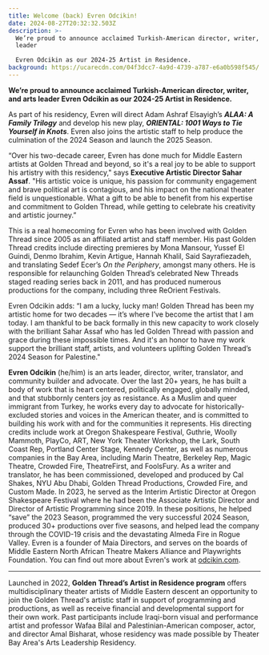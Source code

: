 ```yaml
---
title: Welcome (back) Evren Odcikin!
date: 2024-08-27T20:32:32.503Z
description: >-
  We’re proud to announce acclaimed Turkish-American director, writer, and arts
  leader

  Evren Odcikin as our 2024-25 Artist in Residence.
background: https://ucarecdn.com/04f3dcc7-4a9d-4739-a787-e6a0b598f545/
---
```

**We’re proud to announce acclaimed Turkish-American director, writer, and arts leader
Evren Odcikin as our 2024-25 Artist in Residence.** 

As part of his residency, Evren will direct Adam Ashraf Elsayigh’s ***ALAA: A Family Trilogy*** and develop his new play, ***ORIENTAL: 1001 Ways to Tie Yourself in Knots***. Evren also joins the artistic staff to help produce the culmination of the 2024 Season and launch the 2025 Season.

“Over his two-decade career, Evren has done much for Middle Eastern artists at Golden Thread and beyond, so it's a real joy to be able to support his artistry with this residency," s﻿ays **Executive Artistic Director Sahar Assaf**. "His artistic voice is unique, his passion for community engagement and brave political art is contagious, and his impact on the national theater field is unquestionable. What a gift to be able to benefit from his expertise and commitment to Golden Thread, while getting to celebrate his creativity and artistic journey.”

This is a real homecoming for Evren who has been involved with Golden Thread since 2005 as an affiliated artist and staff member. His past Golden Thread credits include directing premieres by Mona Mansour, Yussef El Guindi, Denmo Ibrahim, Kevin Artigue, Hannah Khalil, Said Sayrafiezadeh, and translating Sedef Ecer’s *On the Periphery*, amongst many others. He is responsible for relaunching Golden Thread’s celebrated New Threads staged reading series back in 2011, and has produced numerous productions for the company, including three ReOrient Festivals.

Evren Odcikin adds: “I am a lucky, lucky man! Golden Thread has been my artistic home for two decades — it’s where I’ve become the artist that I am today. I am thankful to be back formally in this new capacity to work closely with the brilliant Sahar Assaf who has led Golden Thread with passion and grace during these impossible times. And it's an honor to have my work support the brilliant staff, artists, and volunteers uplifting Golden Thread’s 2024 Season for Palestine."

**Evren Odcikin** (he/him) is an arts leader, director, writer, translator, and community builder and advocate. Over the last 20+ years, he has built a body of work that is heart centered, politically engaged, globally minded, and that stubbornly centers joy as resistance. As a Muslim and queer immigrant from Turkey, he works every day to advocate for historically-excluded stories and voices in the American theater, and is committed to building his work with and for the communities it represents. His directing credits include work at Oregon Shakespeare Festival, Guthrie, Woolly Mammoth, PlayCo, ART, New York Theater Workshop, the Lark, South Coast Rep, Portland Center Stage, Kennedy Center, as well as numerous companies in the Bay Area, including Marin Theatre, Berkeley Rep, Magic Theatre, Crowded Fire, TheatreFirst, and FoolsFury. As a writer and translator, he has been commissioned, developed and produced by Cal Shakes, NYU Abu Dhabi, Golden Thread Productions, Crowded Fire, and Custom Made. In 2023, he served as the Interim Artistic Director at Oregon Shakespeare Festival where he had been the Associate Artistic Director and Director of Artistic Programming since 2019. In these positions, he helped “save” the 2023 Season, programmed the very successful 2024 Season, produced 30+ productions over five seasons, and helped lead the company through the COVID-19 crisis and the devastating Almeda Fire in Rogue Valley. Evren is a founder of Maia Directors, and serves on the boards of Middle Eastern North African Theatre Makers Alliance and Playwrights Foundation. You can find out more about Evren's work at [odcikin.com](https://www.odcikin.com).

<hr>

Launched in 2022, **Golden Thread’s Artist in Residence program** offers multidisciplinary theater artists of Middle Eastern descent an opportunity to join the Golden Thread's artistic staff in support of programming and productions, as well as receive financial and developmental support for their own work. Past participants include Iraqi-born visual and performance artist and professor Wafaa Bilal and Palestinian-American composer, actor, and director Amal Bisharat, whose residency was made possible by Theater Bay Area's Arts Leadership Residency.